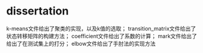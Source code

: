 # dissertation
k-means文件给出了聚类的实现，以及k值的选取；
transition_matrix文件给出了状态转移矩阵的构建方法；
coefficient文件给出了系数的计算；
mark文件给出了给出了在测试集上的打分；
elbow文件给出了手肘法的实现方法
